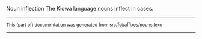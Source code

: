 Noun inflection
The Kiowa language nouns inflect in cases.

* * *

<small>This (part of) documentation was generated from [src/fst/affixes/nouns.lexc](https://github.com/giellalt/lang-kio/blob/main/src/fst/affixes/nouns.lexc)</small>

---

